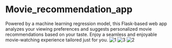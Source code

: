 # Movie_recommendation_app
Powered by a machine learning regression model, this Flask-based web app analyzes your viewing preferences and suggests personalized movie recommendations based on your taste. Enjoy a seamless and enjoyable movie-watching experience tailored just for you.
![1](https://github.com/2002rahuls/flask_movie_video/assets/106743861/7e8fad5b-5b2d-409f-87f7-76ab62867cf8)
![3](https://github.com/2002rahuls/flask_movie_video/assets/106743861/3b98c73b-6f8a-4857-ab2b-4facc680b8d7)
![2](https://github.com/2002rahuls/flask_movie_video/assets/106743861/1f5ca52a-4d27-4dac-9f7b-310b9c87f3ea)

